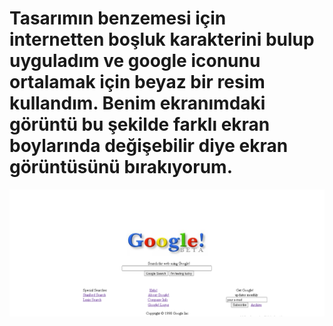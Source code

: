 # Tasarımın benzemesi için internetten boşluk karakterini bulup uyguladım ve google iconunu ortalamak için beyaz bir resim kullandım. Benim ekranımdaki görüntü bu şekilde farklı ekran boylarında değişebilir diye ekran görüntüsünü bırakıyorum.
![a](img/Adsız.png)